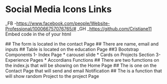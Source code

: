 # Social Media Icons Links

\_FB -https://www.facebook.com/people/Website-Professional/100066757076765/#
\_GH
\_https://github.com/Cristiane11
Embed code in the <head> of your html

<link rel="preconnect" href="https://fonts.googleapis.com">
<link rel="preconnect" href="https://fonts.gstatic.com" crossorigin>
<link href="https://fonts.googleapis.com/css2?family=Ancizar+Serif:ital,wght@0,300..900;1,300..900&family=Delius+Swash+Caps&display=swap" rel="stylesheet">
## The form is located in the contact Page
        ## There are name, email and inputs 
## Table is located on the education Page
##3 Bootstrap Components
    1- Index Page 
        * carousel slide
        * Cards on Projects Section
    3- Experience Pages
        * Accordians
Functions
## There are two fumctions on the index.js that will be showing on the Home Page
## The is one on the Contact Page that will send and email Notification 
## The is a function that will show random Project to the project Page

